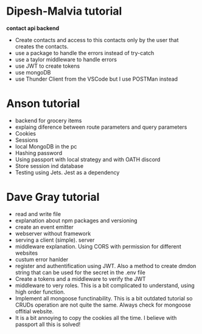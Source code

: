 # Dipesh-Malvia tutorial

**contact api backend**

- Create contacts and access to this contacts only by the user that creates the contacts.
- use a package to handle the errors instead of try-catch
- use a taylor middleware to handle errors
- use JWT to create tokens
- use mongoDB
- use Thunder Client from the VSCode but I use POSTMan instead

# Anson tutorial

- backend for grocery items
- explaing diference between route parameters and query parameters
- Cookies
- Sessions
- local MongoDB in the pc
- Hashing password
- Using passport with local strategy and with OATH discord
- Store session ind database
- Testing using Jets. Jest as a dependency

# Dave Gray tutorial

- read and write file
- explanation about npm packages and versioning
- create an event emitter
- webserver without framework
- serving a client (simple). server
- middleware explanation. Using CORS with permission for different websites
- custum error hanlder
- register and authentification using JWT. Also a method to create dmdon string that can be used for the secret in the .env file
- Create a tokens and a middleware to verify the JWT
- middleware to very roles. This is a bit complicated to understand, using high order function.
- Implement all mongoose functinability. This is a bit outdated tutorial so CRUDs operation are not quite the same. Always check for mongoose offitial website.
- It is a bit annoying to copy the cookies all the time. I believe with passport all this is solved!
